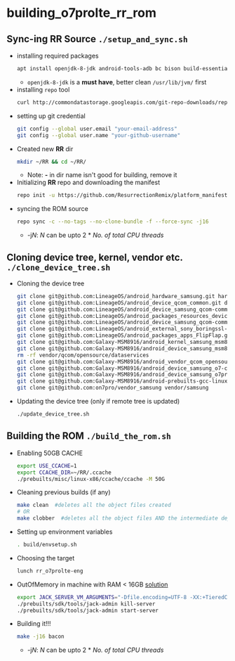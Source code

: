 # building_o7prolte_rr_rom
## Sync-ing RR Source 	`./setup_and_sync.sh`
- installing required packages
	```bash
	apt install openjdk-8-jdk android-tools-adb bc bison build-essential ccache curl flex g++-multilib gcc-multilib git-core gnupg gperf imagemagick lib32ncurses5-dev lib32readline-dev lib32z1-dev libc6-dev libesd0-dev libgl1-mesa-dev liblz4-tool libncurses5-dev libsdl1.2-dev libssl-dev libwxgtk3.0-dev libx11-dev libxml2 libxml2-utils lzop maven ncftp pngcrush python-lunch rsync schedtool screen squashfs-tools tmux unzip w3m x11proto-core-dev xsltproc yasm zip zlib1g-dev
	```
	- `openjdk-8-jdk` is a **must have**, better clean `/usr/lib/jvm/` first
- installing `repo` tool
	```bash
	curl http://commondatastorage.googleapis.com/git-repo-downloads/repo > ~/bin/repo && chmod a+x ~/bin/repo
	```
- setting up git credential
	```bash
	git config --global user.email "your-email-address"
	git config --global user.name "your-github-username"
	```
- Created new **RR** dir
	```bash
	mkdir ~/RR && cd ~/RR/
	```
	- Note: **-** in dir name isn't good for building, remove it
- Initializing **RR** repo and downloading the manifest
	```bash
	repo init -u https://github.com/ResurrectionRemix/platform_manifest.git -b oreo --depth=1
	```
- syncing the ROM source
	```bash
	repo sync -c --no-tags --no-clone-bundle -f --force-sync -j16
	```
	- -j*N*: *N* can be upto 2 * *No. of total CPU threads*

## Cloning device tree, kernel, vendor etc. `./clone_device_tree.sh`
- Cloning the device tree
	```bash
	git clone git@github.com:LineageOS/android_hardware_samsung.git hardware/samsung
	git clone git@github.com:LineageOS/android_device_qcom_common.git device/qcom/common
	git clone git@github.com:LineageOS/android_device_samsung_qcom-common.git device/samsung/qcom-common
	git clone git@github.com:LineageOS/android_packages_resources_devicesettings.git packages/resources/devicesettings
	git clone git@github.com:LineageOS/android_device_samsung_qcom-common.git device/samsung/qcom-common
	git clone git@github.com:LineageOS/android_external_sony_boringssl-compat.git external/sony/boringssl-compat
	git clone git@github.com:LineageOS/android_packages_apps_FlipFlap.git packages/apps/FlipFlap
	git clone git@github.com:Galaxy-MSM8916/android_kernel_samsung_msm8916 kernel/samsung/msm8916
	git clone git@github.com:Galaxy-MSM8916/android_device_samsung_msm8916-common device/samsung/msm8916-common
	rm -rf vendor/qcom/opensource/dataservices
	git clone git@github.com:Galaxy-MSM8916/android_vendor_qcom_opensource_dataservices vendor/qcom/opensource/dataservices
	git clone git@github.com:Galaxy-MSM8916/android_device_samsung_o7-common device/samsung/o7-common
	git clone git@github.com:Galaxy-MSM8916/android_device_samsung_o7prolte device/samsung/o7prolte
	git clone git@github.com:Galaxy-MSM8916/android-prebuilts-gcc-linux-x86-arm-arm-eabi-7.2.git prebuilts/gcc/linux-x86/arm/arm-eabi-7.2
	git clone git@github.com:on7pro/vendor_samsung vendor/samsung
	```
- Updating the device tree (only if remote tree is updated)
	```bash
	./update_device_tree.sh
	```

## Building the ROM `./build_the_rom.sh`
- Enabling 50GB CACHE
	```bash
	export USE_CCACHE=1
	export CCACHE_DIR=~/RR/.ccache
	./prebuilts/misc/linux-x86/ccache/ccache -M 50G
	```
- Cleaning previous builds (if any)
	```bash
	make clean	#deletes all the object files created
	# OR
	make clobber  #deletes all the object files AND the intermediate dependency files generated which specify the dependencies of the cpp files.
	```
- Setting up environment variables
	```bash
	. build/envsetup.sh
	```
- Choosing the target
	```bash
	lunch rr_o7prolte-eng
	```
 - OutOfMemory in machine with RAM < 16GB [solution](http://www.2net.co.uk/blog/jack-server.html)
	 ```bash
	export JACK_SERVER_VM_ARGUMENTS="-Dfile.encoding=UTF-8 -XX:+TieredCompilation -Xmx4g"
	./prebuilts/sdk/tools/jack-admin kill-server
	./prebuilts/sdk/tools/jack-admin start-server
	```
- Building it!!!
	```bash
	make -j16 bacon
	```
	- -j*N*: *N* can be upto 2 * *No. of total CPU threads*
